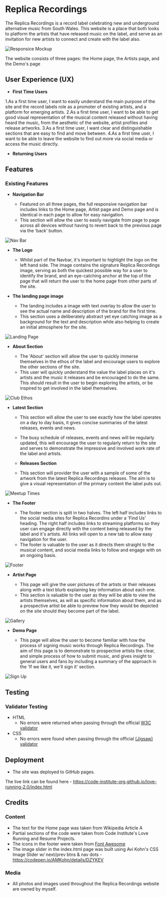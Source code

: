 # Replica Recordings

The Replica Recordings is a record label celebrating new and underground alternative music from South Wales. This website is a place that both looks to platform the artists that have released music on the label, and serve as an invitation for new artists to connect and create with the label also. 

![Responsice Mockup](https://github.com/lucyrush/readme-template/blob/master/media/love_running_mockup.png)

The website consists of three pages: the Home page, the Artists page, and the Demo's page

## User Experience (UX)

- __First Time Users__

1.As a first time user, I want to easily understand the main purpose of the site and the record labels role as a promoter of existing artists, and a platform for emerging artists.
2.As a first time user, I want to be able to get good visual representation of the musical content released without having heard the music, from the aesthetic of the website, artist profiles and release artworks.
3.As a first time user, I want clear and distinguishable sections that are easy to find and move between. 
4.As a first time user, I want to be able to leave the website to find out more via social media or access the music directly.

- __Returning Users__




## Features 

### Existing Features

- __Navigation Bar__

  - Featured on all three pages, the full responsive navigation bar includes links to the Home page, Artist page and Demo page and is identical in each page to allow for easy navigation.
  - This section will allow the user to easily navigate from page to page across all devices without having to revert back to the previous page via the ‘back’ button. 

![Nav Bar](https://github.com/lucyrush/readme-template/blob/master/media/love_running_nav.png)

- __The Logo__
 
  - Whilst part of the Navbar, it's important to highlight the logo on the left hand side. The image contains the signature Replica Recordings image, serving as both the quickest possible way for a user to identify the brand, and an eye-catching anchor at the top of the page that will return the user to the home page from other parts of the site. 
  

- __The landing page image__

  - The landing includes a image with text overlay to allow the user to see the actual name and description of the brand for the first time. 
  - This section uses a deliberately abstract yet eye catching image as a background for the text and description while also helping to create an initial atmosphere for the site.

![Landing Page](https://github.com/lucyrush/readme-template/blob/master/media/love_running_landing.png)

- __About Section__

  - The 'About' section will allow the user to quickly immerse themselves in the ethos of the label and encourage users to explore the other sections of the site.
  - This user will quickly understand the value the label places on it's artists and the music it releases and be encouraged to do the same. This should result in the user to begin exploring the artists, or be inspired to get involved in the label themselves. 

![Club Ethos](https://github.com/lucyrush/readme-template/blob/master/media/love_running_ethos.png)

- __Latest Section__

  - This section will allow the user to see exactly how the label operates on a day to day basis, it gives concise summaries of the latest releases, events and news.  
  - The busy schedule of releases, events and news will be regularly updated, this will encourage the user to regularly return to the site and serves to demonstrate the impressive and involved work rate of the label and artists. 
  
  - __Releases Section__

  - This section will provider the user with a sample of some of the artwork from the latest Replica Recordings releases. The aim is to give a visual representation of the primary content the label puts out. 
 
![Meetup Times](https://github.com/lucyrush/readme-template/blob/master/media/love_running_times.png)

- __The Footer__ 

  - The footer section is split in two halves. The left half includes links to the social media sites for Replica Recordins under a 'Find Us' heading. The right half includes links to streaming platforms so they user can engage directly with the content being released by the label and it's artists. All links will open to a new tab to allow easy navigation for the user. 
  - The footer is valuable to the user as it directs them straight to the musical content, and social media links to follow and engage with on an ongoing basis. 

![Footer](https://github.com/lucyrush/readme-template/blob/master/media/love_running_footer.png)

- __Artist Page__

  - This page will give the user pictures of the artists or their releases along with a text blurb explaining key information about each one. 
  - This section is valuable to the user as they will be able to view the artists themselves, as will as specific information about them, and as a prospective artist be able to preview how they would be depicted on the site should they become part of the label.  

![Gallery](https://github.com/lucyrush/readme-template/blob/master/media/love_running_gallery.png)

- __Demo Page__

  - This page will allow the user to become familiar with how the process of signing music works through Replica Recordings. The aim of this page is to demonstrate to prospective artists the clear, and simple process of how to submit music, and gives insight to general users and fans by including a summary of the approach in the 'If we like it, we'll sign it' section.

![Sign Up](https://github.com/lucyrush/readme-template/blob/master/media/love_running_signup.png)

## Testing 


### Validator Testing 

- HTML
  - No errors were returned when passing through the official [W3C validator](https://validator.w3.org/nu/?doc=https%3A%2F%2Fcode-institute-org.github.io%2Flove-running-2.0%2Findex.html)
- CSS
  - No errors were found when passing through the official [(Jigsaw) validator](https://jigsaw.w3.org/css-validator/validator?uri=https%3A%2F%2Fvalidator.w3.org%2Fnu%2F%3Fdoc%3Dhttps%253A%252F%252Fcode-institute-org.github.io%252Flove-running-2.0%252Findex.html&profile=css3svg&usermedium=all&warning=1&vextwarning=&lang=en#css)


## Deployment


- The site was deployed to GitHub pages. 


The live link can be found here - https://code-institute-org.github.io/love-running-2.0/index.html 


## Credits 

### Content 

- The text for the Home page was taken from Wikipedia Article A
- Partial sections of the code were taken from Code Institute's Love Running and Resume Projects.
- The icons in the footer were taken from [Font Awesome](https://fontawesome.com/)
- The image slider in the index.html page was built using Avi Kohn's CSS Image Slider w/ next/prev btns & nav dots - https://codepen.io/AMKohn/details/DZYKEV

### Media

- All photos and images used throughout the Replica Recordings website are owned by myself. 
